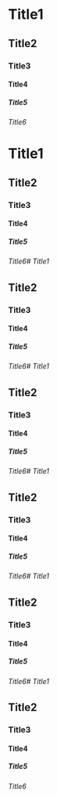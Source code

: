 # Title1
## Title2
### Title3
#### Title4
##### Title5
###### Title6
# Title1
## Title2
### Title3
#### Title4
##### Title5
###### Title6# Title1
## Title2
### Title3
#### Title4
##### Title5
###### Title6# Title1
## Title2
### Title3
#### Title4
##### Title5
###### Title6# Title1
## Title2
### Title3
#### Title4
##### Title5
###### Title6# Title1
## Title2
### Title3
#### Title4
##### Title5
###### Title6# Title1
## Title2
### Title3
#### Title4
##### Title5
###### Title6